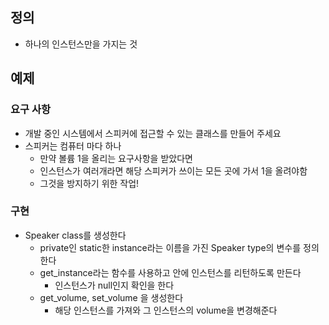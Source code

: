 ## 정의
- 하나의 인스턴스만을 가지는 것

## 예제
### 요구 사항
- 개발 중인 시스템에서 스피커에 접근할 수 있는 클래스를 만들어 주세요
- 스피커는 컴퓨터 마다 하나
    - 만약 볼륨 1을 올리는 요구사항을 받았다면
    - 인스턴스가 여러개라면 해당 스피커가 쓰이는 모든 곳에 가서 1을 올려야함
    - 그것을 방지하기 위한 작업!

### 구현
- Speaker class를 생성한다
    - private인 static한 instance라는 이름을 가진 Speaker type의 변수를 정의한다
    - get_instance라는 함수를 사용하고 안에 인스턴스를 리턴하도록 만든다
        - 인스턴스가 null인지 확인을 한다
    - get_volume, set_volume 을 생성한다
        - 해당 인스턴스를 가져와 그 인스턴스의 volume을 변경해준다
